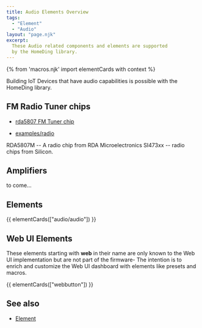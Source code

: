 ```yaml
---
title: Audio Elements Overview
tags:
  - "Element"
  - "Audio"
layout: "page.njk"
excerpt:
  These Audio related components and elements are supported
  by the HomeDing library.
---
```


{% from 'macros.njk' import elementCards with context %}

Building IoT Devices that have audio capabilities is possible with the HomeDing library.

## FM Radio Tuner chips

* [rda5807 FM Tuner chip](/elements/audio/rda5807.md)

* [examples/radio](/examples/radio.md)

RDA5807M --  A radio chip from RDA Microelectronics
SI473xx -- radio chips from Silicon.


## Amplifiers

to come...

<!-- 
The TPA2016Element can control a TPA2016 chip that contains a stereo amplifier for analog audio signals with a I2C bus based volume control.

 [tpa2016 Element](/elements/audio/_tpa2016.md)

TPA2016
* [/elements/_tpa2016.md](/elements/audio/_tpa2016.md) - Control a TPA2016 chip based amplifier

<https://www.sparkfun.com/products/20690>

TPA2016D2

TPA2016D2 stereo, filter-free class-D audio power amplifier. 

Dynamic Range Compression (DRC)
Automatic Gain Control (AGC)
configured through software via I2C

class-D 2.8W stereo Amplifier

TPA2005D1
-->

<!-- 
## PT2322  5.1 channel analog audio processor

https://www.hackster.io/dilshan-jayakody/5-1-channel-analog-audio-processor-a78559?mc_cid=4d1cf49036&mc_eid=0e4a02bdf3
-->


## Elements

{{ elementCards(["audio/audio"]) }}


## Web UI Elements

These elements starting with **web** in their name are only known to the Web UI implementation but are not part of the firmware- The intention is to enrich and customize the Web UI dashboard with elements like presets and macros.

{{ elementCards(["webbutton"]) }}


## See also

* [Element](/dev/elementclass.md)
